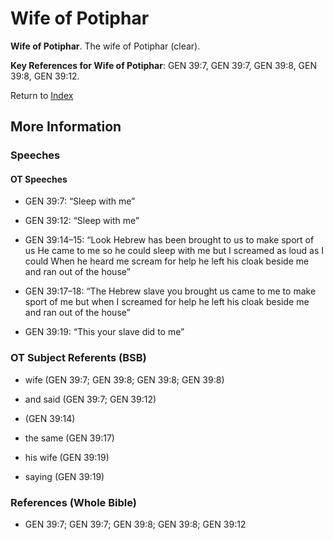 # Wife of Potiphar
**Wife of Potiphar**. 
The wife of Potiphar (clear). 




**Key References for Wife of Potiphar**: 
GEN 39:7, GEN 39:7, GEN 39:8, GEN 39:8, GEN 39:12. 






Return to [Index](00-Index.md)

## More Information

### Speeches

#### OT Speeches

* GEN 39:7: “Sleep with me”

* GEN 39:12: “Sleep with me”

* GEN 39:14–15: “Look Hebrew has been brought to us to make sport of us He came to me so he could sleep with me but I screamed as loud as I could When he heard me scream for help he left his cloak beside me and ran out of the house”

* GEN 39:17–18: “The Hebrew slave you brought us came to me to make sport of me but when I screamed for help he left his cloak beside me and ran out of the house”

* GEN 39:19: “This your slave did to me”

### OT Subject Referents (BSB)

* wife (GEN 39:7; GEN 39:8; GEN 39:8; GEN 39:8)

* and said (GEN 39:7; GEN 39:12)

*  (GEN 39:14)

* the same (GEN 39:17)

* his wife (GEN 39:19)

* saying (GEN 39:19)



### References (Whole Bible)

* GEN 39:7; GEN 39:7; GEN 39:8; GEN 39:8; GEN 39:12




